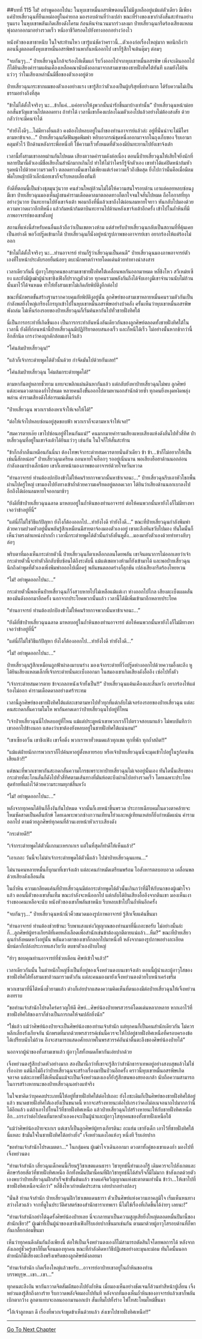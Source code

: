##บทที่ 115 ไม่! อย่าพูดออกไปนะ
ในหุบเขาหมื่นอสรพิษตอนนี้ไม่มีงูเหลืออยู่แม้แต่ตัวเดียว มีเพียงแค่ป๋ายเสี่ยวฉุนที่ยืนเหม่ออยู่ในค่ายกล มองรอบด้านที่ว่างเปล่า ขณะที่ร่างของเขากำลังสั่นสะท้านอย่างรุนแรง ในหุบเขาพลันเกิดเสียงดังโครม ก้อนหินจำนวนมากร่วงลงมา ป๋ายเสี่ยวฉุนกรีดร้องเสียงแหลม พุ่งถลาออกมาอย่างรวดเร็ว หนีเอาชีวิตรอดไปยังทางออกอย่างว่องไว

หนังหัวของเขาชาหนึบ ในใจสะท้านไหว เขารู้แน่ชัดว่าคราวนี้...ตัวเองก่อเรื่องใหญ่มาก พอนึกถึงว่าตอนนี้งูตลอดทั้งหุบเขาหมื่นอสรพิษล้วนพากันหนีออกไป เขาก็รู้สึกใจเต้นตุ๊มๆ ต่อมๆ 

 “จบกันๆๆ...” ป๋ายเสี่ยวฉุนใกล้จะร้องไห้เต็มแก่ รีบวิ่งออกไปจากหุบเขาหมื่นอสรพิษ เพิ่งจะเดินออกไปก็ได้ยินเสียงคำรามแค้นเคืองเหลือคณานับดังออกมาจากสามเขาของชายฝั่งทิศใต้ทันที แถมยังได้ยินแว่วๆ ว่าในเสียงเหล่านั้นมีชื่อของตัวเองอยู่ด้วย

ป๋ายเสี่ยวฉุนกระชากผมของตัวเองอย่างแรง เขารู้สึกว่าตัวเองเป็นผู้บริสุทธิ์อย่างมาก ได้รับความไม่เป็นธรรมอย่างถึงที่สุด

“ข้าไม่ได้ตั้งใจจริงๆ นะ...ข้าก็แค่...แค่อยากให้งูพวกนั้นน่ารักขึ้นมาบ้างเท่านั้น” ป๋ายเสี่ยวฉุนหน้าม่อย อกสั่นขวัญแขวนไปตลอดทาง ถ้าทำได้ เวลานี้เขาก็คงแปลงโฉมตัวเองไปแล้วอย่างไม่ต้องสงสัย ด้วยกลัวว่าจะมีคนจำได้

“ทำยังไงดีๆ...ไม่มีทางอื่นแล้ว คงต้องไปหลบอยู่ในถ้ำของท่านอาจารย์แล้วล่ะ อยู่ที่นั่นน่าจะไม่มีใครตามหาข้าเจอ...”  ป๋ายเสี่ยวฉุนกัดฟันพูดพึมพำ หยิบอาภรณ์ชุดหนึ่งออกมาจากในถุงเก็บของ รีบเอามาคลุมหัวไว้ ปีกด้านหลังกระพือหนึ่งที ใช้ความเร็วทั้งหมดที่ตัวเองมีบินทะยานไปยังเขาจ้งเต้า

เวลานี้ทั้งสามเขาอลหม่านกันไปหมด เสียงตวาดคำรามดังต่อเนื่อง ตอนนี้ป๋ายเสี่ยวฉุนให้เสียใจยิ่งนักที่หลายปีมานี้ตัวเองมีชื่อเสียงในสำนักมากเกินไป ทำให้ไม่ว่าใครก็รู้จักตัวเอง เขาทำได้แค่ปิดหน้าก้มหัว รุดหน้าไปด้วยความรวดเร็ว ตลอดทางนั้นเขาไม่เพียงแต่เร่งความเร็วถึงขีดสุด ยิ่งไปกว่านั้นคือเมื่อมีลมพัดใบหญ้าปลิวเล็กน้อยเขาก็จะรีบหลบเลี่ยงทันที 

ยังดีที่ตอนนี้เป็นช่วงชุลมุนวุ่นวาย คนส่วนใหญ่ล้วนไม่ได้ให้ความสนใจรอบด้าน เอาแต่คอยหลบซ่อนงูมีเขา ป๋ายเสี่ยวฉุนมองเห็นฝูงชนคำรามเดือดดาลมาตลอดทางก็ตกใจจนใจสั่นไปหมด ถือโอกาสที่ทุกอย่างวุ่นวาย บินทะยานไปยังเขาจ้งเต้า พอมาถึงที่นี่แล้วเขาถึงได้ผ่อนลมหายใจยาว หันกลับไปมองด้วยความหวาดผวาอีกทีหนึ่ง แล้วก้มหน้าก้มตาบินทะยานไปด้านหลังเขาจ้งเต้าอีกครั้ง เข้าไปในถ้ำหินที่มีภาพอาจารย์ของเขาตั้งอยู่

สถานที่แห่งนี้สำหรับคนอื่นแล้วถือว่าเป็นเขตหวงห้าม แต่สำหรับป๋ายเสี่ยวฉุนกลับเป็นสถานที่ที่คุ้นเคยเป็นอย่างดี พอวิ่งปรู๊ดเข้ามาได้ ป๋ายเสี่ยวฉุนก็นั่งอยู่หน้ารูปภาพของอาจารย์เขา อยากร้องไห้แต่ร้องไม่ออก

“ข้าไม่ได้ตั้งใจจริงๆ นะ...ท่านอาจารย์ ท่านก็รู้ว่าเสี่ยวฉุนเป็นคนดี” ป๋ายเสี่ยวฉุนมองภาพอาจารย์ตัวเองที่ใบหน้าประดับรอยยิ้มน้อยๆ ตบะนักพรตกำจายโดดเด่นด้วยท่าทางน่าสงสาร

เวลาเดียวกันนี้ ผู้อาวุโสทุกคนของสามเขาชายฝั่งทิศใต้เคลื่อนพลกันออกมาหมด หลี่ชิงโหว สวีเหม่ยเซียง และยังมีผู้เฒ่าผู้นำเขาชิงเฟิงก็ปรากฏตัวด้วย  ทุกคนรวมพลังกันถึงได้จับเอางูมีเขาจำนวนนับไม่ถ้วนนั้นมาไว้ได้จนหมด ทำให้ทั้งสามเขาไม่เกิดภัยพิบัติงูอีกต่อไป

ขณะที่นักพรตขั้นสร้างฐานรากควบคุมภัยพิบัติงูอยู่นั้น ลูกศิษย์ของสามเขาหลายหมื่นคนรวมตัวกันเป็นกำลังพลยิ่งใหญ่เกรียงไกรบุกเข้าไปในหุบเขาหมื่นอสรพิษอย่างบ้าคลั่ง ครั้นเห็นว่าหุบเขาหมื่นอสรพิษพังถล่ม ไม่เห็นร่องรอยของป๋ายเสี่ยวฉุนก็เริ่มค้นหากันไปทั่วชายฝั่งทิศใต้

นี่เป็นการกระทำที่เกิดขึ้นเอง เป็นการกระทำอันหนึ่งอันเดียวกันของลูกศิษย์ตลอดทั้งชายฝั่งทิศใต้ในเวลานี้ ยังดีที่ก่อนหน้านี้ป๋ายเสี่ยวฉุนมีปฏิกิริยาตอบสนองเร็ว และก็หนีได้เร็ว ไม่อย่างนั้นหากช้ากว่านี้อีกสักนิด เกรงว่าคงถูกดักล้อมเอาไว้แล้ว

“โค่นล้มป๋ายเสี่ยวฉุน!”

“แล้วก็เจ้ากระต่ายพูดได้ตัวนั้นด้วย กำจัดมันไปด้วยกันเลย!”

“โค่นล้มป๋ายเสี่ยวฉุน โค่มล้มกระต่ายพูดได้!”

ตามหากันอยู่หลายชั่วยาม แทบจะพลิกแผ่นดินหากันแล้ว แต่กลับยังหาป๋ายเสี่ยวฉุนไม่พบ ลูกศิษย์แต่ละคนดวงตาแดงก่ำไปหมด หลายคนถึงขั้นออกไปตามหานอกสำนักด้วยซ้ำ ทุกคนยิ่งหงุดหงิดพลุ่งพล่าน คำรามเสียงดังใส่อารมณ์เต็มกำลัง

“ป๋ายเสี่ยวฉุน พวกเราต้องหาเจ้าให้เจอให้ได้!”

“ต่อให้เจ้าไปหลบซ่อนอยู่สุดขอบฟ้า พวกเราก็จะตามหาเจ้าให้เจอ!”

“สมควรตายเอ๊ย เขาไปซ่อนอยู่ที่ไหนกันแน่!” คนมากมายคำรามเสียงแหบเสียงแห้งดังลั่นไปทั่วสี่ทิศ ป๋ายเสี่ยวฉุนที่อยู่ในเขาจ้งเต้าได้ยินแว่วๆ เช่นกัน ในใจก็ให้สั่นสะท้าน

“ข้าก็กล้ำกลืนเหมือนกันนี่นา ต้องโทษเจ้ากระต่ายสมควรตายนั่นตัวเดียว ข้า ข้า...ข้าก็ไม่อยากให้เป็นเช่นนี้สักหน่อย” ป๋ายเสี่ยวฉุนเครียด ถอนหายใจเฮือกๆ รออยู่เนิ่นนาน พอเสียงฮือฮาด้านนอกอ่อนกำลังลงมาบ้างเล็กน้อย เขาก็เงยหน้ามองภาพของอาจารย์ด้วยใจหวั่นหวาด

“ท่านอาจารย์ ท่านต้องปกป้องข้าไม่ให้คนร้ายกาจพวกนั้นหาข้าเจอนะ...” ป๋ายเสี่ยวฉุนรีบเอาหัวโขกพื้น ผ่านไปครู่ใหญ่ เขามองไปยังทางเข้าถ้ำด้วยความเครียดอยู่ตลอดเวลา ได้ยินว่าเสียงด้านนอกเบาลงไปอีกถึงได้ผ่อนลมหายใจออกมาช้าๆ 

“ยังดีที่ข้าป๋ายเสี่ยวฉุนฉลาด มาหลบอยู่ในถ้ำหินของท่านอาจารย์ ต่อให้คนพวกนั้นหายังไงก็ไม่มีทางหาเจอว่าข้าอยู่ที่นี่”

“แต่นี่ก็ไม่ใช่วิธีแก้ปัญหา ยังไงก็ต้องออกไป...ทำยังไงดี ทำยังไงดี...” ขณะที่ป๋ายเสี่ยวฉุนกำลังพึมพำด้วยความปวดหัวอยู่นั้นพลันรู้สึกเหมือนมีสายตาจ้องมองตัวเองอยู่ เขาตะลึงหันขวับไปมอง ทันใดนั้นก็เห็นว่าตรงตำแหน่งปากถ้ำ เวลานี้กระต่ายพูดได้ตัวนั้นกำลังยืนหูตั้ง...มองมายังตัวเองด้วยท่าทางลับๆ ล่อๆ 

พริบตาที่มองเห็นกระต่ายตัวนี้ ป๋ายเสี่ยวฉุนก็ตาเหลือกถลนโดยพลัน เขาจินตนาการไม่ออกเลยว่าเจ้ากระต่ายตัวนี้จะทำตัวลึกลับซับซ้อนได้ถึงระดับนี้ แม้แต่เขตหวงห้ามก็ยังเข้ามาได้ และพอป๋ายเสี่ยวฉุนนึกถึงคำพูดที่ตัวเองเพิ่งพึมพำออกไปเมื่อครู่ พลันขนตลอดร่างก็ลุกชัน เปล่งเสียงกรีดร้องโหยหวน

“ไม่! อย่าพูดออกไปนะ...”

กระต่ายตัวนี้พอเห็นป๋ายเสี่ยวฉุนก็วิ่งสวบหายไปไม่เหลือแม้แต่เงา ห่างออกไปไกล เสียงตะเบ็งแผดลั่นของมันดังออกมาอีกครั้ง นอกจากประโยคพวกนั้นแล้ว เวลานี้ได้มีเพิ่มเข้ามาอีกหลายประโยค

 “ท่านอาจารย์ ท่านต้องปกป้องข้าไม่ให้คนร้ายกาจพวกนั้นหาข้าเจอนะ...” 

“ยังดีที่ข้าป๋ายเสี่ยวฉุนฉลาด มาหลบอยู่ในถ้ำหินของท่านอาจารย์ ต่อให้คนพวกนั้นหายังไงก็ไม่มีทางหาเจอว่าข้าอยู่ที่นี่”

“แต่นี่ก็ไม่ใช่วิธีแก้ปัญหา ยังไงก็ต้องออกไป...ทำยังไงดี ทำยังไงดี...”

“ไม่! อย่าพูดออกไปนะ...”

ป๋ายเสี่ยวฉุนรู้สึกเหมือนถูกฟ้าผ่าลงมาบนร่าง มองเจ้ากระต่ายที่วิ่งปรู๊ดห่างออกไปด้วยความอึ้งตะลึง หูได้ยินเสียงแหลมเล็กที่เจ้ากระต่ายนั่นตะเบ็งออกมา ในสมองเขาเกิดเสียงดังอื้ออึง เซ่อไปทั้งตัว

“เจ้ากระต่ายสมควรตาย ข้าจะถลกหนังเจ้าทั้งเป็น!!” ป๋ายเสี่ยวฉุนแค้นเคืองและสิ้นหวัง อยากร้องไห้แต่ร้องไม่ออก คำรามเดือดดาลอย่างเศร้าระทม 

เวลานี้ลูกศิษย์ของชายฝั่งทิศใต้แต่ละเขาตามหาไปทั่วทุกที่แต่กลับไม่เจอร่องรอยของป๋ายเสี่ยวฉุน แต่ละคนสะกดกลั้นความโมโห พากันคาดเดาว่าป๋ายเสี่ยวฉุนไปอยู่ที่ไหน

“เจ้าป๋ายเสี่ยวฉุนนี่ไปหลบอยู่ที่ไหน แม้แต่ประตูหน้าเขาพวกเราก็ไปตรวจสอบมาแล้ว ไม่พบบันทึกว่าเขาออกไปข้างนอก แสดงว่าเขาต้องยังหลบอยู่ในชายฝั่งทิศใต้แน่นอน!”

“เขาเซียงอวิ๋น เขาชิงเฟิง เขาจื่อติ่ง พวกเราหาทั่วหมดแล้วทุกเขต ทุกที่พัก ทุกถ้ำสถิต!!”

“แม้แต่ฝ่ายนักการพวกเราก็ไปค้นหาอยู่ตั้งหลายรอบ หรือเจ้าป๋ายเสี่ยวฉุนนี่จะมุดเข้าไปอยู่ในรูก้อนหินเสียแล้ว!!”

แต่ขณะที่พวกเขาพากันสะกดกลั้นความโกรธเพราะหาป๋ายเสี่ยวฉุนไม่เจออยู่นั้นเอง ทันใดนั้นเสียงของกระต่ายที่ตะโกนลั่นก็ดังไปทั่วสี่ทิศตามเส้นทางที่มันห้อตะบึงผ่านไปอย่างรวดเร็ว โดยเฉพาะประโยคสุดท้ายที่แฝงไว้ด้วยความระทมทุกข์สิ้นหวัง

“ไม่! อย่าพูดออกไปนะ...”

หลังจากทุกคนได้ยินก็อึ้งงันกันไปหมด จากนั้นก็เงยหน้าขึ้นพรวด ประกายเฉียบคมในดวงตาคล้ายจะโหมซัดสาดเป็นคลื่นยักษ์ โดยเฉพาะพวกซ่างกวานเทียนโย่วและหลู่เทียนเหล่ยก็ยิ่งกำหมัดแน่น คำรามออกไป ตามด้วยลูกศิษย์ทุกคนที่ล้วนเงยหน้าหัวเราะเสียงดัง

“กระต่ายดี!!”

“เจ้ากระต่ายพูดได้ตัวนี้เกกมะเหรกเกเร แต่ในที่สุดก็ทำดีให้เห็นแล้ว!”

“เอาเถอะ วันนี้จะไม่ฆ่าเจ้ากระต่ายพูดได้ตัวนี้แล้ว ไปฆ่าป๋ายเสี่ยวฉุนแทน...”

ไม่นานคนหลายหมื่นก็บุกมาที่เขาจ้งเต้า แต่ละคนกำหมัดเตรียมพร้อม ไอสังหารตลบอบอวล เคลื่อนพลด้วยเสียงดังเลือนลั่น

ในถ้ำหิน ความเกลียดแค้นที่ป๋ายเสี่ยวฉุนมีต่อกระต่ายพูดได้ตัวนั้นเกินกว่าที่มีให้กับนกของผู้เฒ่าโจวแล้ว ตอนนี้ตัวของเขาสั่นเทิ้ม ขณะกำลังจะหนีออกไป แต่กลับได้ยินเสียงอื้ออึงจากตีนเขา มองเห็นเงาร่างของคนเหลือจะนับ หนังหัวของเขาก็พลันชาหนึบ รีบหลบเข้าไปในถ้ำหินอีกครั้ง

“จบกันๆๆ...” ป๋ายเสี่ยวฉุนหน้านิ่วคิ้วขมวดมองรูปภาพอาจารย์ รู้สึกเจ็บแค้นขึ้นมา

“ท่านอาจารย์ ท่านต้องช่วยข้านะ รีบพาแสงแห่งวิญญาณของท่านมาที่นี่เถอะขอรับ ไม่อย่างนั้นล่ะก็...ลูกศิษย์ผู้ทรงเกียรติที่เคยหลั่งเลือดเพื่อสำนักเช่นข้าต้องถูกตีตายแน่แล้ว...หืม?” ขณะที่ป๋ายเสี่ยวฉุนกำลังหมดหวังอยู่นั้น พลันดวงตาของเขาก็กลอกไปมาหนึ่งที หลังจากมองรูปภาพอย่างละเอียด นัยน์ตาก็เปล่งประกายแสงวิบวับ ตบขาตัวเองป้าบใหญ่

“ฮ่าๆ ขอบคุณท่านอาจารย์ที่ช่วยเตือน ศิษย์เข้าใจแล้ว!”

เวลาเดียวกันนั้น ในตำหนักใหญ่ซึ่งเป็นที่อยู่ของเจิ้งหย่วนตงบนเขาจ้งเต้า ตอนนี้ผู้นำและผู้อาวุโสของชายฝั่งทิศใต้ทั้งสามเขาล้วนมารวมตัวกัน แต่ละคนมองมายังเจิ้งหย่วนตงด้วยใบหน้าเคร่งขรึม

พวกเขามาที่นี่ได้หนึ่งชั่วยามแล้ว ต่างก็เอ่ยปากแสดงความคิดเห็นที่ตนเองมีต่อป๋ายเสี่ยวฉุนให้เจิ้งหย่วนตงทราบ

“ขอท่านเจ้าสำนักโปรดใคร่ครวญให้ดี ศิษย์...ศิษย์น้องป๋ายพรสวรรค์โดดเด่นหลากหลาย หากเอาไว้ที่ชายฝั่งทิศใต้ของเราก็ช่างเป็นการกดให้จมปลักยิ่งนัก”

“ใช่แล้ว แม้ว่าศิษย์น้องป๋ายจะเป็นศิษย์น้องของท่านเจ้าสำนัก แต่ทุกคนก็เป็นคนสำนักเดียวกัน ไม่ควรหลีกเลี่ยงรังเกียจกัน นักพรตที่มากด้วยพรสวรรค์เช่นนี้ควรจะให้ไปอยู่ชายฝั่งทิศเหนือที่ครอบครองข้อได้เปรียบนับไม่ถ้วน ถึงจะสามารถแสดงศักยภาพในพรสวรรค์อันน่าตื่นตะลึงของศิษย์น้องป๋ายได้”

นอกจากผู้นำของทั้งสามเขาแล้ว ผู้อาวุโสทั้งหมดก็พากันเอ่ยปากด้วย

เจิ้งหย่วนตงรู้สึกปวดหัวอย่างมาก สองปีมานี้กว่าที่เขาจะรู้สึกว่าสำนักธาราเทพอยู่อย่างสงบสุขแล้วไม่ใช่เรื่องง่าย แต่นึกไม่ถึงว่าป๋ายเสี่ยวฉุนจะสร้างเรื่องมาปั่นป่วนอีกครั้ง คราวนี้หุบเขาหมื่นอสรพิษเกิดจลาจล แต่ละภาพที่ได้เห็นนั้นแม้จะเป็นเจิ้งหย่วนตงเองก็ยังรู้สึกขนพองสยองเกล้า นับถือความสามารถในการสร้างหายนะของป๋ายเสี่ยวฉุนอย่างแท้จริง  

ในใจเขาคิดว่าบุคคลประเภทนี้ให้อยู่ที่ชายฝั่งทิศใต้ต่อไปเถอะ ยังไงซะเดิมก็เป็นศิษย์ของชายฝั่งทิศใต้อยู่แล้ว ขนาดชายฝั่งทิศใต้เองยังเป็นขนาดนี้ หากจะสร้างหายนะต่อไปเกรงว่าคงไม่อเนจอนาถไปมากกว่านี้ได้อีกแล้ว แต่ถ้าเอาไปโยนไว้ที่ชายฝั่งทิศเหนือ แล้วป๋ายเสี่ยวฉุนไปสร้างหายนะให้กับชายฝั่งทิศเหนืออีก...เกรงว่าต่อไปคนที่มาหาตัวเองคงจะเป็นผู้นำและผู้อาวุโสทุกคนของทั้งชายฝั่งเหนือใต้

“แม้ว่าศิษย์น้องป๋ายจะเกเร แต่เขาก็เป็นลูกศิษย์ผู้ทรงเกียรตินะ อะแฮ่ม เขายังเด็ก เอาไว้ที่ชายฝั่งทิศใต้นี่แหละ ข้ามั่นใจในชายฝั่งทิศใต้อย่างยิ่ง” เจิ้งหย่วนตงไอแห้งๆ หนึ่งที รีบเอ่ยปาก

“ขอท่านเจ้าสำนักโปรดเมตตา...” ในกลุ่มคน ผู้เฒ่าโจวเดินออกมา ดวงตาทั้งคู่ของเขาแดงก่ำ มองไปที่เจิ้งหย่วนตง

“ท่านเจ้าสำนัก เสี่ยวฉุนเด็กคนนี้เรียนรู้วิชาเขตแดนธารา วิชายุทธ์นี้ท่านเองก็รู้ เดิมควรจะไปสังเกตและศึกษาร้อยสัตว์ที่ชายฝั่งทิศเหนือ อีกทั้งหมื่นปีมานี้คนที่ฝึกวิชายุทธ์นี้ได้สำเร็จก็มีไม่มาก ข้าสังเกตด้วยตัวเองพบว่าป๋ายเสี่ยวฉุนฝึกสำเร็จเข้าขั้นต้นแล้ว ขาดแค่จิตวิญญาณแห่งชะตาตนเท่านั้น ข้าว่า...ให้เขาไปที่ชายฝั่งทิศเหนือจะดีกว่า” หลี่ชิงโหวกำหมัดประสาน เอ่ยปากอย่างปลงๆ 

“นั่นสิ ท่านเจ้าสำนัก ป๋ายเสี่ยวฉุนฝึกวิชาเขตแดนธารา ตัวเป็นศิษย์แห่งความภาคภูมิใจ เริ่มเห็นหนทางสว่างไสวแล้ว จากที่ดูในประวัติศาสตร์ของสำนักธาราเทพเรา นี่ไม่ใช่เรื่องที่เกิดขึ้นได้ง่ายๆ เลยนะ!”

“ท่านเจ้าสำนักอย่าได้ฉุดรั้งศิษย์น้องป๋ายเลย นี่จะกลายมาเป็นความสูญเสียยิ่งใหญ่ตลอดหมื่นปีมานี้ของสำนักเชียว!” ผู้เฒ่าที่เป็นผู้นำของเขาชิงเฟิงก็รีบเอ่ยปากขึ้นมาเช่นกัน ตามมาด้วยผู้อาวุโสรอบด้านที่ก็พากันเกลี้ยกล่อมขึ้นมา

เห็นว่าทุกคนดึงดันกันถึงเพียงนี้ ต่อให้เป็นเจิ้งหย่วนตงเองก็ไม่สามารถตัดสินใจโดยพลการได้ หลังจากลังเลอยู่ชั่วครู่เขาก็ยิ้มเจื่อนมองทุกคน ขณะที่กำลังคิดหาวิธีปฏิเสธอย่างละมุนละม่อม ทันใดนั้นนอกตำหนักก็มีเสียงตะลึงพรึงเพริดของลูกศิษย์ดังลอยมา

“ท่านเจ้าสำนัก เกิดเรื่องใหญ่แล้วขอรับ...อาจารย์อาป๋ายเขาอยู่ในถ้ำหินของท่านบรรพบุรุษ...เขา...เขา...”

ทุกคนตะลึงงัน พากันกวาดจิตสัมผัสมองไปยังถ้ำหิน เมื่อมองเห็นอย่างชัดเจนก็ล้วนทำสีหน้าปูเลี่ยน เจิ้งหย่วนตงรู้สึกถึงลางร้าย รีบกวาดพลังจิตมองไปทันที หลังจากที่มองเห็นถ้ำหินของอาจารย์แล้วเขาก็พลันเบิกตากว้าง ลูกตาแทบจะถลนออกมานอกเบ้า สั่นเทิ้มไปทั้งร่าง ไฟโทสะโหมไหม้ขึ้นมา

“ไอ้เจ้าลูกหมา ดี เรื่องที่พวกเจ้าพูดข้าเห็นด้วยแล้ว ส่งเขาไปชายฝั่งทิศเหนือ!!”  

----------   



[Go To Next Chapter]( ./116.md)